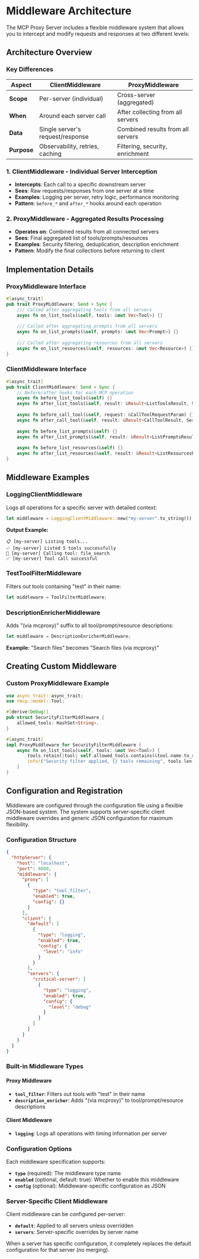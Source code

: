 # Middleware Architecture

The MCP Proxy Server includes a flexible middleware system that allows you to intercept and modify requests and responses at two different levels:

## Architecture Overview

### Key Differences

| Aspect      | **ClientMiddleware**             | **ProxyMiddleware**               |
| ----------- | -------------------------------- | --------------------------------- |
| **Scope**   | Per-server (individual)          | Cross-server (aggregated)         |
| **When**    | Around each server call          | After collecting from all servers |
| **Data**    | Single server's request/response | Combined results from all servers |
| **Purpose** | Observability, retries, caching  | Filtering, security, enrichment   |

### 1. **ClientMiddleware** - Individual Server Interception  
- **Intercepts**: Each call to a specific downstream server
- **Sees**: Raw requests/responses from one server at a time
- **Examples**: Logging per server, retry logic, performance monitoring
- **Pattern**: `before_*` and `after_*` hooks around each operation

### 2. **ProxyMiddleware** - Aggregated Results Processing
- **Operates on**: Combined results from all connected servers
- **Sees**: Final aggregated list of tools/prompts/resources
- **Examples**: Security filtering, deduplication, description enrichment
- **Pattern**: Modify the final collections before returning to client

## Implementation Details

### ProxyMiddleware Interface

```rust
#[async_trait]
pub trait ProxyMiddleware: Send + Sync {
    /// Called after aggregating tools from all servers
    async fn on_list_tools(&self, tools: &mut Vec<Tool>) {}
    
    /// Called after aggregating prompts from all servers  
    async fn on_list_prompts(&self, prompts: &mut Vec<Prompt>) {}
    
    /// Called after aggregating resources from all servers
    async fn on_list_resources(&self, resources: &mut Vec<Resource>) {}
}
```

### ClientMiddleware Interface

```rust
#[async_trait]
pub trait ClientMiddleware: Send + Sync {
    // Before/after hooks for each MCP operation
    async fn before_list_tools(&self) {}
    async fn after_list_tools(&self, result: &Result<ListToolsResult, ServiceError>) {}
    
    async fn before_call_tool(&self, request: &CallToolRequestParam) {}
    async fn after_call_tool(&self, result: &Result<CallToolResult, ServiceError>) {}
    
    async fn before_list_prompts(&self) {}
    async fn after_list_prompts(&self, result: &Result<ListPromptsResult, ServiceError>) {}
    
    async fn before_list_resources(&self) {}
    async fn after_list_resources(&self, result: &Result<ListResourcesResult, ServiceError>) {}
}
```

## Middleware Examples

### LoggingClientMiddleware
Logs all operations for a specific server with detailed context:

```rust
let middleware = LoggingClientMiddleware::new("my-server".to_string());
```

**Output Example:**
```
📋 [my-server] Listing tools...
✅ [my-server] Listed 5 tools successfully
🔧 [my-server] Calling tool: file_search
✅ [my-server] Tool call successful
```

### TestToolFilterMiddleware
Filters out tools containing "test" in their name:

```rust
let middleware = ToolFilterMiddleware;
```

### DescriptionEnricherMiddleware
Adds "(via mcproxy)" suffix to all tool/prompt/resource descriptions:

```rust
let middleware = DescriptionEnricherMiddleware;
```

**Example:** "Search files" becomes "Search files (via mcproxy)"

## Creating Custom Middleware

### Custom ProxyMiddleware Example

```rust
use async_trait::async_trait;
use rmcp::model::Tool;

#[derive(Debug)]
pub struct SecurityFilterMiddleware {
    allowed_tools: HashSet<String>,
}

#[async_trait]
impl ProxyMiddleware for SecurityFilterMiddleware {
    async fn on_list_tools(&self, tools: &mut Vec<Tool>) {
        tools.retain(|tool| self.allowed_tools.contains(&tool.name.to_string()));
        info!("Security filter applied, {} tools remaining", tools.len());
    }
}
```

## Configuration and Registration

Middleware are configured through the configuration file using a flexible JSON-based system. The system supports server-specific client middleware overrides and generic JSON configuration for maximum flexibility.

### Configuration Structure

```json
{
  "httpServer": {
    "host": "localhost",
    "port": 8080,
    "middleware": {
      "proxy": [
        {
          "type": "tool_filter",
          "enabled": true,
          "config": {}
        }
      ],
      "client": {
        "default": [
          {
            "type": "logging",
            "enabled": true,
            "config": {
              "level": "info"
            }
          }
        ],
        "servers": {
          "critical-server": [
            {
              "type": "logging",
              "enabled": true,
              "config": {
                "level": "debug"
              }
            }
          ]
        }
      }
    }
  }
}
```

### Built-in Middleware Types

#### Proxy Middleware
- **`tool_filter`**: Filters out tools with "test" in their name
- **`description_enricher`**: Adds "(via mcproxy)" to tool/prompt/resource descriptions

#### Client Middleware  
- **`logging`**: Logs all operations with timing information per server

### Configuration Options

Each middleware specification supports:
- **`type`** (required): The middleware type name
- **`enabled`** (optional, default: true): Whether to enable this middleware
- **`config`** (optional): Middleware-specific configuration as JSON

### Server-Specific Client Middleware

Client middleware can be configured per-server:
- **`default`**: Applied to all servers unless overridden
- **`servers`**: Server-specific overrides by server name

When a server has specific configuration, it completely replaces the default configuration for that server (no merging).
